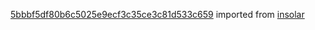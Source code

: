 [5bbbf5df80b6c5025e9ecf3c35ce3c81d533c659](https://github.com/insolar/insolar/commit/5bbbf5df80b6c5025e9ecf3c35ce3c81d533c659) imported from [insolar](https://github.com/insolar/insolar)
